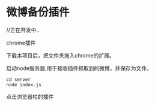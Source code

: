 # 微博备份插件

//正在开发中..

chrome插件

下载本项目后，把文件夹拖入chrome的扩展。

启动node服务器,用于接收插件抓取到的微博，并保存为文件。

    cd server
    node index.js

点击浏览器栏的插件